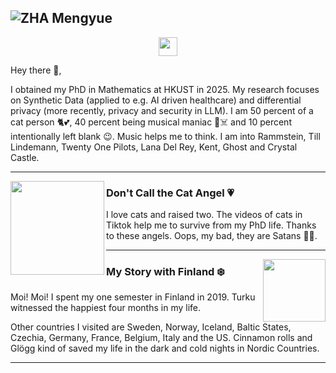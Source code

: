 ## ![ZHA Mengyue](https://github.com/Dolores2333/ZHA-Mengyue/blob/master/BlackBeachFullCroped.jpg)
<p align='center'>
<a href="https://www.instagram.com/zhamengyue/?hl=en"><img height="30" src="https://github.com/Dolores2333/ZHA-Mengyue/blob/master/instagram.png?raw=true"></a>
</p>
Hey there 👋,
</p>
I obtained my PhD in Mathematics at HKUST in 2025. My research focuses on Synthetic Data (applied to e.g. AI driven healthcare) and differential privacy (more recently, privacy and security in LLM). I am 50 percent of a cat person 🐈💕, 40 percent being musical maniac 🎼☠️ and 10 percent intentionally left blank 😉. Music helps me to think. I am into Rammstein, Till Lindemann, Twenty One Pilots, Lana Del Rey, Kent, Ghost and Crystal Castle. 
 
  ---
 
 <p>
  <img width="150" align='left' src="https://github.com/Dolores2333/ZHA-Mengyue/blob/master/AGermanCat.jpg?raw=true">
</p>

### Don't Call the Cat Angel 💗

I love cats and raised two. The videos of cats in Tiktok help me to survive from my PhD life. Thanks to these angels. Oops, my bad, they are Satans 👼😈. 

 ---

<p>
  <a href="https://github.com/Dolores2333/ZHA-Mengyue/blob/master/HalseyPaint.jpg"><img width="100" align='right' src="https://github.com/Dolores2333/ZHA-Mengyue/blob/master/HalseyPaint.jpg?raw=true"></a>
</p>


### My Story with Finland ❄️
Moi! Moi! I spent my one semester in Finland in 2019. Turku witnessed the happiest four months in my life. 

Other countries I visited are Sweden, Norway, Iceland, Baltic States, Czechia, Germany, France, Belgium, Italy and the US. Cinnamon rolls and Glögg kind of saved my life in the dark and cold nights in Nordic Countries. 

 ---
